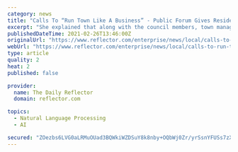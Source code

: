 ```yaml
---
category: news
title: "Calls To “Run Town Like A Business” - Public Forum Gives Residents a Voice"
excerpt: "She explained that along with the council members, town manager, Local Government Commission staff and State Auditor were present to listen and questions would be answered during the meeting where appropriate."
publishedDateTime: 2021-02-26T13:46:00Z
originalUrl: "https://www.reflector.com/enterprise/news/local/calls-to-run-town-like-a-business---public-forum-gives-residents-a-voice/article_4bd2535d-1d6f-5e29-8da3-de15b811a137.html"
webUrl: "https://www.reflector.com/enterprise/news/local/calls-to-run-town-like-a-business---public-forum-gives-residents-a-voice/article_4bd2535d-1d6f-5e29-8da3-de15b811a137.html"
type: article
quality: 2
heat: 2
published: false

provider:
  name: The Daily Reflector
  domain: reflector.com

topics:
  - Natural Language Processing
  - AI

secured: "ZOezbs6LVG0aLRMuOUad3BQWkiWZDSuY8k8nby+OQbWj0Zr/yrSsnYFUSs7zXP2KONS/+JlKqwN8PbA/T+ReCmcDu+KVYMInA8VWgporPE0r8ebabCQ5PDoXgKG2m0CHATJBOhJpmjVwmgP6N65ugJVmE0CmxJQBxvu7jX7DKGDTivw3kOKC5F+WGWCXf5CzOwTVPBZ4tcaN12R/p3vnKd4wLypIKn80iYmYH1adUAOyQXvS62uWgBr9+mWA0mQCmQmAAApfwGBP6QgNnxoGAXvHh5+KaKH5xriIRo7xz3EvXwKvEpvKZGG9Qh3YtgM3b7C1rgFc21RoLTZJI/87L08KvT2NLlUXdZYpysJ+C/w=;ulHmUM/zhMYNJ1aNpGurCQ=="
---
```


